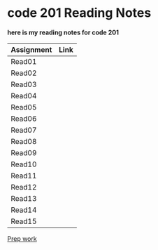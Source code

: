 # **code 201 Reading Notes**

**__here is my reading notes for code 201__**

|Assignment   | Link                |
|------------ | -------------       |
|Read01       |                     |
|Read02       |                     |
|Read03       |                     |
|Read04       |                     |
|Read05       |                     |
|Read06       |                     |
|Read07       |                     |
|Read08       |                     |
|Read09       |                     |
|Read10       |                     |
|Read11       |                     |
|Read12       |                     |
|Read13       |                     |
|Read14       |                     |
|Read15       |                     |

[Prep work](prepwork.md)
